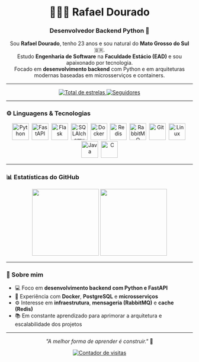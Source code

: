 <h1 align="center">👨🏻‍💻 Rafael Dourado</h1>

<h3 align="center">Desenvolvedor Backend Python 🐍</h3>

<p align="center">
  Sou <strong>Rafael Dourado</strong>, tenho 23 anos e sou natural do <strong>Mato Grosso do Sul</strong> 🇧🇷.<br/>
  Estudo <strong>Engenharia de Software</strong> na <strong>Faculdade Estácio (EAD)</strong> e sou apaixonado por tecnologia.<br/>
  Focado em <strong>desenvolvimento backend</strong> com Python e em arquiteturas modernas baseadas em microsserviços e containers.
</p>

---

<p align="center">
  <a href="https://github.com/rafaeldourado8?tab=repositories&sort=stargazers">
    <img alt="Total de estrelas" title="Total de estrelas GitHub" src="https://custom-icon-badges.demolab.com/github/stars/rafaeldourado8?color=55960c&style=for-the-badge&labelColor=488207&logo=star&label=Estrelas"/>
  </a>
  <a href="https://github.com/rafaeldourado8?tab=followers">
    <img alt="Seguidores" title="Me siga no GitHub" src="https://custom-icon-badges.demolab.com/github/followers/rafaeldourado8?color=236ad3&labelColor=1155ba&style=for-the-badge&logo=github&label=Seguidores&logoColor=white"/>
  </a>
</p>

---

### ⚙️ Linguagens & Tecnologias

<p align="center">
  <img src="https://cdn.jsdelivr.net/gh/devicons/devicon/icons/python/python-original.svg" title="Python" width="45" height="45"/>&nbsp;
  <img src="https://cdn.jsdelivr.net/gh/devicons/devicon/icons/fastapi/fastapi-original.svg" title="FastAPI" width="45" height="45"/>&nbsp;
  <img src="https://cdn.jsdelivr.net/gh/devicons/devicon/icons/flask/flask-original.svg" title="Flask" width="45" height="45"/>&nbsp;
  <img src="https://cdn.jsdelivr.net/gh/devicons/devicon/icons/sqlalchemy/sqlalchemy-original.svg" title="SQLAlchemy" width="45" height="45"/>&nbsp;
  <img src="https://cdn.jsdelivr.net/gh/devicons/devicon/icons/docker/docker-original.svg" title="Docker" width="45" height="45"/>&nbsp;
  <img src="https://cdn.jsdelivr.net/gh/devicons/devicon/icons/redis/redis-original.svg" title="Redis" width="45" height="45"/>&nbsp;
  <img src="https://cdn.jsdelivr.net/gh/devicons/devicon/icons/rabbitmq/rabbitmq-original.svg" title="RabbitMQ" width="45" height="45"/>&nbsp;
  <img src="https://cdn.jsdelivr.net/gh/devicons/devicon/icons/git/git-original.svg" title="Git" width="45" height="45"/>&nbsp;
  <img src="https://cdn.jsdelivr.net/gh/devicons/devicon/icons/linux/linux-original.svg" title="Linux" width="45" height="45"/>&nbsp;
  <img src="https://cdn.jsdelivr.net/gh/devicons/devicon/icons/java/java-original.svg" title="Java" width="45" height="45"/>&nbsp;
  <img src="https://cdn.jsdelivr.net/gh/devicons/devicon/icons/c/c-original.svg" title="C" width="45" height="45"/>
</p>

---

### 📊 Estatísticas do GitHub

<p align="center">
  <img height="180em" src="https://github-readme-stats.vercel.app/api?username=rafaeldourado8&show_icons=true&theme=tokyonight&include_all_commits=true&count_private=true&hide_border=true&locale=pt-br" />
  <img height="180em" src="https://github-readme-stats.vercel.app/api/top-langs/?username=rafaeldourado8&layout=compact&langs_count=10&theme=tokyonight&hide_border=true&custom_title=Principais Tecnologias" />
</p>

---

### 🚀 Sobre mim

- 💻 Foco em **desenvolvimento backend com Python e FastAPI**
- 🐋 Experiência com **Docker**, **PostgreSQL** e **microsserviços**
- ⚙️ Interesse em **infraestrutura**, **mensageria (RabbitMQ)** e **cache (Redis)**
- 📚 Em constante aprendizado para aprimorar a arquitetura e escalabilidade dos projetos

---

<p align="center">
  <i>"A melhor forma de aprender é construir."</i> 🚀
</p>

<p align="center">
  <a href="https://github.com/rafaeldourado8">
    <img src="https://komarev.com/ghpvc/?username=rafaeldourado8&style=flat-square&color=blue" alt="Contador de visitas"/>
  </a>
</p>
